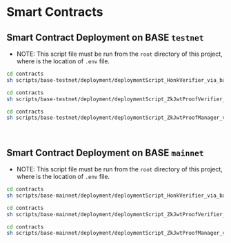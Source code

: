 # Smart Contracts




## Smart Contract Deployment on BASE `testnet`

- NOTE: This script file must be run from the `root` directory of this project, where is the location of `.env` file.
```bash
cd contracts
sh scripts/base-testnet/deployment/deploymentScript_HonkVerifier_via_basescan.sh
```
```bash
cd contracts
sh scripts/base-testnet/deployment/deploymentScript_ZkJwtProofVerifier_via_basescan.sh
```
```bash
cd contracts
sh scripts/base-testnet/deployment/deploymentScript_ZkJwtProofManager_via_basescan.sh
```

<br>

## Smart Contract Deployment on BASE `mainnet`

- NOTE: This script file must be run from the `root` directory of this project, where is the location of `.env` file.
```bash
cd contracts
sh scripts/base-mainnet/deployment/deploymentScript_HonkVerifier_via_basescan.sh
```
```bash
cd contracts
sh scripts/base-mainnet/deployment/deploymentScript_ZkJwtProofVerifier_via_basescan.sh
```
```bash
cd contracts
sh scripts/base-mainnet/deployment/deploymentScript_ZkJwtProofManager_via_basescan.sh
```

